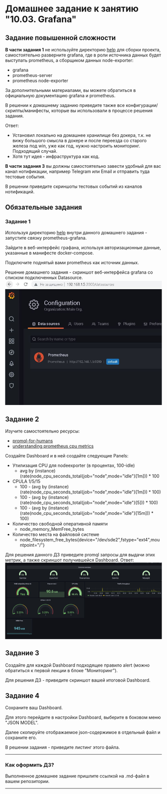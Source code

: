# Домашнее задание к занятию "10.03. Grafana"

## Задание повышенной сложности

**В части задания 1** не используйте директорию [help](./help) для сборки проекта, самостоятельно разверните grafana, где в 
роли источника данных будет выступать prometheus, а сборщиком данных node-exporter:
- grafana
- prometheus-server
- prometheus node-exporter

За дополнительными материалами, вы можете обратиться в официальную документацию grafana и prometheus.

В решении к домашнему заданию приведите также все конфигурации/скрипты/манифесты, которые вы 
использовали в процессе решения задания.

Ответ:
* Установил локально на домашнее хранилище без докера, т.к. не вижу большого смысла в докере и после переезда со старого железа под win, уже как год, нужно настроить мониторинг. Подходящий случай.
* Хотя тут идея - инфраструктура как код.

**В части задания 3** вы должны самостоятельно завести удобный для вас канал нотификации, например Telegram или Email
и отправить туда тестовые события.

В решении приведите скриншоты тестовых событий из каналов нотификаций.

## Обязательные задания

### Задание 1
Используя директорию [help](./help) внутри данного домашнего задания - запустите связку prometheus-grafana.

Зайдите в веб-интерфейс графана, используя авторизационные данные, указанные в манифесте docker-compose.

Подключите поднятый вами prometheus как источник данных.

Решение домашнего задания - скриншот веб-интерфейса grafana со списком подключенных Datasource.
<img src='data.jpg'>

## Задание 2
Изучите самостоятельно ресурсы:
- [promql-for-humans](https://timber.io/blog/promql-for-humans/#cpu-usage-by-instance)
- [understanding prometheus cpu metrics](https://www.robustperception.io/understanding-machine-cpu-usage)

Создайте Dashboard и в ней создайте следующие Panels:
- Утилизация CPU для nodeexporter (в процентах, 100-idle)
  * avg by (instance) (rate(node_cpu_seconds_total{job="node",mode="idle"}[1m])) * 100
- CPULA 1/5/15
  * 100 - (avg by (instance) (rate(node_cpu_seconds_total{job="node",mode="idle"}[1m])) * 100)
  * 100 - (avg by (instance) (rate(node_cpu_seconds_total{job="node",mode="idle"}[5])) * 100)
  * 100 - (avg by (instance) (rate(node_cpu_seconds_total{job="node",mode="idle"}[15m])) * 100)
- Количество свободной оперативной памяти
  * node_memory_MemFree_bytes
- Количество места на файловой системе
  * node_filesystem_free_bytes{device="/dev/sde2",fstype="ext4",mountpoint="/"}

Для решения данного ДЗ приведите promql запросы для выдачи этих метрик, а также скриншот получившейся Dashboard.
Ответ:
<img src='dash.jpg'>
## Задание 3
Создайте для каждой Dashboard подходящее правило alert (можно обратиться к первой лекции в блоке "Мониторинг").

Для решения ДЗ - приведите скриншот вашей итоговой Dashboard.

## Задание 4
Сохраните ваш Dashboard.

Для этого перейдите в настройки Dashboard, выберите в боковом меню "JSON MODEL".

Далее скопируйте отображаемое json-содержимое в отдельный файл и сохраните его.

В решении задания - приведите листинг этого файла.

---

### Как оформить ДЗ?

Выполненное домашнее задание пришлите ссылкой на .md-файл в вашем репозитории.

---
